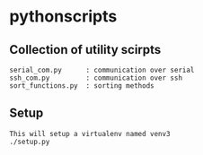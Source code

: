 # pythonscripts


## Collection of utility scirpts
```.
serial_com.py      : communication over serial
ssh_com.py         : communication over ssh
sort_functions.py  : sorting methods
```

## Setup 
```.
This will setup a virtualenv named venv3
./setup.py
```

